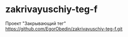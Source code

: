 # zakrivayuschiy-teg-f
Проект "Закрывающий тег"
https://github.com/EgorObedin/zakrivayuschiy-teg-f.git
